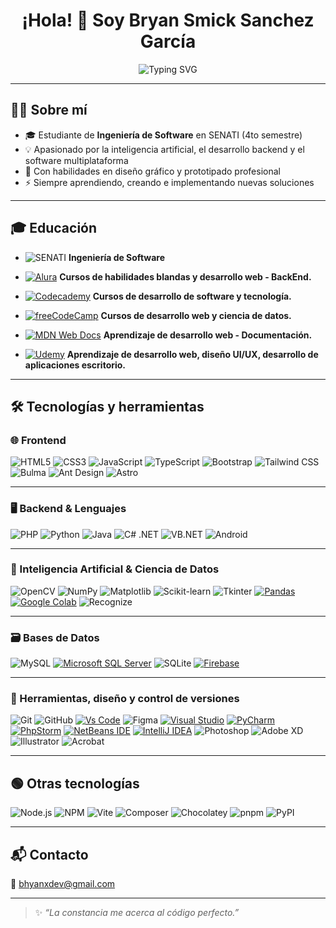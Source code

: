 <h1 align="center">¡Hola! 👋 Soy Bryan Smick Sanchez García</h1>

<p align="center">
  <img src="https://readme-typing-svg.herokuapp.com?font=Fira+Code&weight=500&size=22&pause=1000&color=00F7FF&center=true&vCenter=true&width=800&lines=Desarrollador+de+software+fullstack;Apasionado+por+la+IA+y+el+backend;Creativo+con+apoyo+en+diseño+gráfico" alt="Typing SVG" />
</p>

---

## 👨‍💻 Sobre mí

- 🎓 Estudiante de **Ingeniería de Software** en SENATI (4to semestre)
- 💡 Apasionado por la inteligencia artificial, el desarrollo backend y el software multiplataforma
- 🎨 Con habilidades en diseño gráfico y prototipado profesional
- ⚡ Siempre aprendiendo, creando e implementando nuevas soluciones

---

## 🎓 Educación

- ![SENATI](https://img.shields.io/badge/SENATI-00BFFF?logo=data:image/png;base64,iVBORw0KGgoAAAANSUhEUgAAACAAAAcCAIAAADnKzRfAAAAxElEQVRIDbWBAQEAAAABIP6P8TBBQ4RBgAAAB/5qgtFBLMygAAAABJRU5ErkJggg==) **Ingeniería de Software**
- [![Alura](https://custom-icon-badges.demolab.com/badge/Alura-001332?logo=alura-white&logoColor=fff)](#) **Cursos de habilidades blandas y desarrollo web - BackEnd.**

- [![Codecademy](https://img.shields.io/badge/Codecademy-%2321759B.svg?logo=codecademy&logoColor=white)](#) **Cursos de desarrollo de software y tecnología.**

- [![freeCodeCamp](https://img.shields.io/badge/freeCodeCamp-0A0A23?logo=freecodecamp&logoColor=fff)](#) **Cursos de desarrollo web y ciencia de datos.**

- [![MDN Web Docs](https://img.shields.io/badge/MDN%20Web%20Docs-000?logo=mdnwebdocs&logoColor=fff)](#) **Aprendizaje de desarrollo web - Documentación.**

- [![Udemy](https://img.shields.io/badge/Udemy-A435F0?logo=udemy&logoColor=fff)](#)  **Aprendizaje de desarrollo web, diseño UI/UX, desarrollo de aplicaciones escritorio.**

---

## 🛠️ Tecnologías y herramientas

### 🌐 Frontend

![HTML5](https://img.shields.io/badge/HTML5-E34F26?logo=html5&logoColor=white) 
![CSS3](https://img.shields.io/badge/CSS3-1572B6?logo=css3&logoColor=white) 
![JavaScript](https://img.shields.io/badge/JavaScript-F7DF1E?logo=javascript&logoColor=black) 
![TypeScript](https://img.shields.io/badge/TypeScript-3178C6?logo=typescript&logoColor=white) 
![Bootstrap](https://img.shields.io/badge/Bootstrap-7952B3?logo=bootstrap&logoColor=white) 
![Tailwind CSS](https://img.shields.io/badge/TailwindCSS-06B6D4?logo=tailwindcss&logoColor=white) 
![Bulma](https://img.shields.io/badge/Bulma-00D1B2?logo=bulma&logoColor=white) 
![Ant Design](https://img.shields.io/badge/AntDesign-0170FE?logo=antdesign&logoColor=white) 
![Astro](https://img.shields.io/badge/Astro-000000?logo=astro&logoColor=white) 

---

### 🖥️ Backend & Lenguajes

![PHP](https://img.shields.io/badge/PHP-777BB4?logo=php&logoColor=white) 
![Python](https://img.shields.io/badge/Python-3776AB?logo=python&logoColor=white) 
![Java](https://img.shields.io/badge/Java-ED8B00?logo=openjdk&logoColor=white) 
![C# .NET](https://img.shields.io/badge/C%23-512BD4?logo=csharp&logoColor=white) 
![VB.NET](https://img.shields.io/badge/VB.NET-512BD4?logo=dotnet&logoColor=white) 
![Android](https://img.shields.io/badge/Android-3DDC84?logo=android&logoColor=white) 

---

### 🧠 Inteligencia Artificial & Ciencia de Datos

![OpenCV](https://img.shields.io/badge/OpenCV-5C3EE8?logo=opencv&logoColor=white) 
![NumPy](https://img.shields.io/badge/NumPy-013243?logo=numpy&logoColor=white) 
![Matplotlib](https://img.shields.io/badge/Matplotlib-11557C?logo=matplotlib&logoColor=white) 
![Scikit-learn](https://img.shields.io/badge/Scikit--Learn-F7931E?logo=scikit-learn&logoColor=white) 
![Tkinter](https://img.shields.io/badge/Tkinter-%23FFB400?logo=python&logoColor=white) 
[![Pandas](https://img.shields.io/badge/Pandas-150458?logo=pandas&logoColor=fff)](#) 
[![Google Colab](https://img.shields.io/badge/Google%20Colab-F9AB00?logo=googlecolab&logoColor=fff)](#) 
![Recognize](https://img.shields.io/badge/Recognize-AI-blueviolet) 

---

### 🗃️ Bases de Datos

![MySQL](https://img.shields.io/badge/MySQL-4479A1?logo=mysql&logoColor=white) 
[![Microsoft SQL Server](https://custom-icon-badges.demolab.com/badge/Microsoft%20SQL%20Server-CC2927?logo=mssqlserver-white&logoColor=white)](#) 
![SQLite](https://img.shields.io/badge/SQLite-003B57?logo=sqlite&logoColor=white) 
[![Firebase](https://img.shields.io/badge/Firebase-039BE5?logo=Firebase&logoColor=white)](#)

---

### 🧩 Herramientas, diseño y control de versiones

![Git](https://img.shields.io/badge/Git-F05032?logo=git&logoColor=white) 
![GitHub](https://img.shields.io/badge/GitHub-181717?logo=github&logoColor=white) 
[![Vs Code](https://custom-icon-badges.demolab.com/badge/Visual%20Studio%20Code-0078d7.svg?logo=vsc&logoColor=white)](#)
![Figma](https://img.shields.io/badge/Figma-F24E1E?logo=figma&logoColor=white) 
[![Visual Studio](https://custom-icon-badges.demolab.com/badge/Visual%20Studio-5C2D91.svg?&logo=visual-studio&logoColor=white)](#)
[![PyCharm](https://img.shields.io/badge/PyCharm-000?logo=pycharm&logoColor=fff)](#)
[![PhpStorm](https://img.shields.io/badge/PhpStorm-000?logo=phpstorm&logoColor=fff)](#)
[![NetBeans IDE](https://img.shields.io/badge/NetBeans%20IDE-1B6AC6.svg?logo=apache-netbeans-ide&logoColor=white)](#)
[![IntelliJ IDEA](https://img.shields.io/badge/IntelliJIDEA-000000.svg?logo=intellij-idea&logoColor=white)](#)
![Photoshop](https://img.shields.io/badge/Photoshop-31A8FF?logo=adobephotoshop&logoColor=white) 
![Adobe XD](https://img.shields.io/badge/Adobe%20XD-FF61F6?logo=adobexd&logoColor=white) 
![Illustrator](https://img.shields.io/badge/Illustrator-FF9A00?logo=adobeillustrator&logoColor=white) 
![Acrobat](https://img.shields.io/badge/Acrobat-EC1C24?logo=adobeacrobatreader&logoColor=white) 

---

## 🟢 Otras tecnologías

![Node.js](https://img.shields.io/badge/Node.js-339933?logo=nodedotjs&logoColor=white) 
![NPM](https://img.shields.io/badge/NPM-CB3837?logo=npm&logoColor=white) 
![Vite](https://img.shields.io/badge/Vite-646CFF?logo=vite&logoColor=white) 
![Composer](https://img.shields.io/badge/Composer-885630?logo=composer&logoColor=white) 
![Chocolatey](https://img.shields.io/badge/Chocolatey-7A3A33?logo=chocolatey&logoColor=white) 
![pnpm](https://img.shields.io/badge/pnpm-FB7185?logo=pnpm&logoColor=white) 
![PyPI](https://img.shields.io/badge/PyPI-3776AB?logo=pypi&logoColor=white)

---

## 📬 Contacto

📧 [bhyanxdev@gmail.com](mailto:bhyanxdev@gmail.com)

---

> ✨ *“La constancia me acerca al código perfecto.”*
